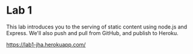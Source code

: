 Lab 1
=====

This lab introduces you to the serving of static content using node.js and Express. We'll also push and pull from GitHub, and publish to Heroku.

https://lab1-jha.herokuapp.com/
